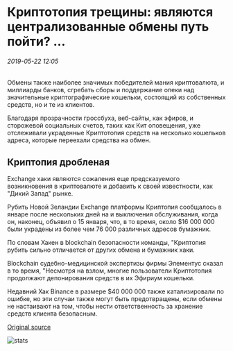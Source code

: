 # Криптотопия трещины: являются централизованные обмены путь пойти? ...

###### 2019-05-22 12:05

Обмены также наиболее значимых победителей мания криптовалюта, и миллиарды банков, сгребать сборы и поддержание опеки над значительные криптографические кошельки, состоящий из собственных средств, но и те из клиентов.

Благодаря прозрачности гроссбуха, веб-сайты, как эфиров, и сторожевой социальных счетов, таких как Кит оповещения, уже отслеживали украденные Криптотопия средств на несколько кошельков адреса, которые переехали средства на обмен.

## Криптопия дробленая

Exchange хаки являются сожаления еще предсказуемого возникновения в криптовалюте и добавить к своей известности, как "Дикий Запад" рынке.

Рубить Новой Зеландии Exchange платформы Криптопия сообщалось в январе после нескольких дней на и выключения обслуживания, когда он, наконец, объявил о 15 января, что, в то время, около $16 000 000 были украдены из более чем 76 000 различных адресов бумажник.

По словам Хакен в blockchain безопасности команды, "Криптопия рубить сильно отличается от других обмена и бумажник хаки.

Blockchain судебно-медицинской экспертизы фирмы Элементус сказал в то время, "Несмотря на взлом, многие пользователи Криптотопия продолжают депонирования средств в их Эфириум кошельки.

Недавний Хак Binance в размере $40 000 000 также катализировали по ошибке, но эти случаи также могут быть предотвращены, если обмены не настаивают на том, чтобы нести ответственность за хранение средств клиента безопасным.

[Original source](https://cointelegraph.com/news/cryptopia-cracked-are-centralized-exchanges-the-way-to-go)

![stats](https://c.statcounter.com/11760860/0/a89fa40b/1/ "stats")